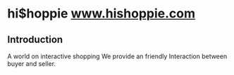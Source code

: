 hi$hoppie
www.hishoppie.com
=======================

Introduction
------------
A world on interactive shopping  We provide an friendly Interaction between buyer and seller.


